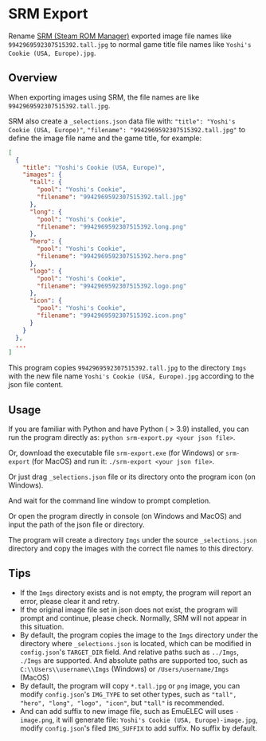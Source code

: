 # SRM Export

Rename [SRM (Steam ROM Manager)](https://github.com/SteamGridDB/steam-rom-manager) exported image file names like `9942969592307515392.tall.jpg` to normal game title file names like `Yoshi's Cookie (USA, Europe).jpg`.

## Overview

When exporting images using SRM, the file names are like `9942969592307515392.tall.jpg`.

SRM also create a `_selections.json` data file with: `"title": "Yoshi's Cookie (USA, Europe)"`, `"filename": "9942969592307515392.tall.jpg"` to define the image file name and the game title, for example:

```json
[
  {
    "title": "Yoshi's Cookie (USA, Europe)",
    "images": {
      "tall": {
        "pool": "Yoshi's Cookie",
        "filename": "9942969592307515392.tall.jpg"
      },
      "long": {
        "pool": "Yoshi's Cookie",
        "filename": "9942969592307515392.long.png"
      },
      "hero": {
        "pool": "Yoshi's Cookie",
        "filename": "9942969592307515392.hero.png"
      },
      "logo": {
        "pool": "Yoshi's Cookie",
        "filename": "9942969592307515392.logo.png"
      },
      "icon": {
        "pool": "Yoshi's Cookie",
        "filename": "9942969592307515392.icon.png"
      }
    }
  },
  ...
]
```

This program copies `9942969592307515392.tall.jpg` to the directory `Imgs` with the new file name `Yoshi's Cookie (USA, Europe).jpg` according to the json file content.

## Usage

If you are familiar with Python and have Python ( > 3.9) installed, you can run the program directly as: `python srm-export.py <your json file>`.

Or, download the executable file `srm-export.exe` (for Windows) or `srm-export` (for MacOS) and run it:
`./srm-export <your json file>`.

Or just drag `_selections.json` file or its directory onto the program icon (on Windows).

And wait for the command line window to prompt completion.

Or open the program directly in console (on Windows and MacOS) and input the path of the json file or directory.

The program will create a directory `Imgs` under the source `_selections.json` directory and copy the images with the correct file names to this directory.

## Tips

- If the `Imgs` directory exists and is not empty, the program will report an error, please clear it and retry.
- If the original image file set in json does not exist, the program will prompt and continue, please check. Normally, SRM will not appear in this situation.
- By default, the program copies the image to the `Imgs` directory under the directory where `_selections.json` is located, which can be modified in `config.json`'s `TARGET_DIR` field. And relative paths such as `../Imgs`, `./Imgs` are supported. And absolute paths are supported too, such as `C:\\Users\\username\\Imgs` (Windows) or `/Users/username/Imgs` (MacOS)
- By default, the program will copy `*.tall.jpg` or `png` image, you can modify `config.json`'s `IMG_TYPE` to set other types, such as `"tall", "hero", "long", "logo", "icon"`, but `"tall"` is recommended.
- And can add suffix to new image file, such as EmuELEC will uses `-image.png`, it will generate file: `Yoshi's Cookie (USA, Europe)-image.jpg`, modify `config.json`'s filed `IMG_SUFFIX` to add suffix. No suffix by default.
